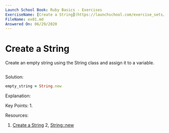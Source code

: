 ```yaml
---
Launch School Book: Ruby Basics - Exercises
ExerciseName: [Create a String](https://launchschool.com/exercise_sets/abf5dd86)
FileName: ex01.md
Answered On: 06/29/2020
---
```


# Create a String

Create an empty string using the String class and assign it to a variable.

```ruby

```


Solution:
```ruby
empty_string = String.new
```

Explanation: 

Key Points:
1. 


Resources:

1. [Create a String](https://launchschool.com/exercise_sets/abf5dd86)
2, [String::new](https://ruby-doc.org/core-2.3.0/String.html#method-c-new)